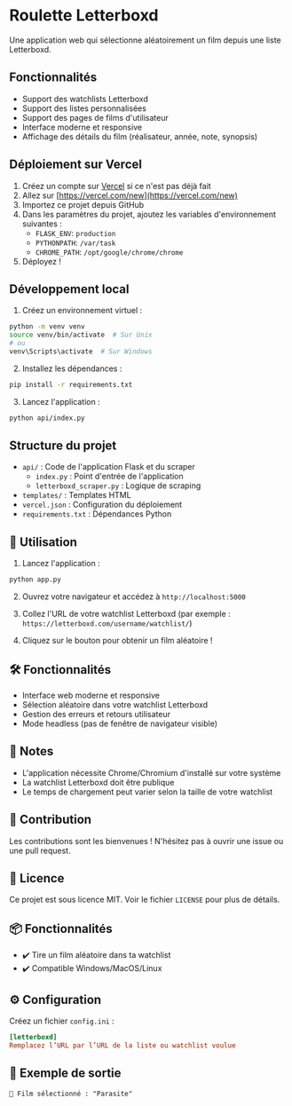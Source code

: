 # Roulette Letterboxd

Une application web qui sélectionne aléatoirement un film depuis une liste Letterboxd.

## Fonctionnalités

- Support des watchlists Letterboxd
- Support des listes personnalisées
- Support des pages de films d'utilisateur
- Interface moderne et responsive
- Affichage des détails du film (réalisateur, année, note, synopsis)

## Déploiement sur Vercel

1. Créez un compte sur [Vercel](https://vercel.com/signup) si ce n'est pas déjà fait
2. Allez sur [https://vercel.com/new](https://vercel.com/new)
3. Importez ce projet depuis GitHub
4. Dans les paramètres du projet, ajoutez les variables d'environnement suivantes :
   - `FLASK_ENV`: `production`
   - `PYTHONPATH`: `/var/task`
   - `CHROME_PATH`: `/opt/google/chrome/chrome`
5. Déployez !

## Développement local

1. Créez un environnement virtuel :
```bash
python -m venv venv
source venv/bin/activate  # Sur Unix
# ou
venv\Scripts\activate  # Sur Windows
```

2. Installez les dépendances :
```bash
pip install -r requirements.txt
```

3. Lancez l'application :
```bash
python api/index.py
```

## Structure du projet

- `api/` : Code de l'application Flask et du scraper
  - `index.py` : Point d'entrée de l'application
  - `letterboxd_scraper.py` : Logique de scraping
- `templates/` : Templates HTML
- `vercel.json` : Configuration du déploiement
- `requirements.txt` : Dépendances Python

## 🎯 Utilisation

1. Lancez l'application :
```bash
python app.py
```

2. Ouvrez votre navigateur et accédez à `http://localhost:5000`

3. Collez l'URL de votre watchlist Letterboxd (par exemple : `https://letterboxd.com/username/watchlist/`)

4. Cliquez sur le bouton pour obtenir un film aléatoire !

## 🛠 Fonctionnalités

- Interface web moderne et responsive
- Sélection aléatoire dans votre watchlist Letterboxd
- Gestion des erreurs et retours utilisateur
- Mode headless (pas de fenêtre de navigateur visible)

## 📝 Notes

- L'application nécessite Chrome/Chromium d'installé sur votre système
- La watchlist Letterboxd doit être publique
- Le temps de chargement peut varier selon la taille de votre watchlist

## 🤝 Contribution

Les contributions sont les bienvenues ! N'hésitez pas à ouvrir une issue ou une pull request.

## 📄 Licence

Ce projet est sous licence MIT. Voir le fichier `LICENSE` pour plus de détails.

## 📦 Fonctionnalités
- ✔️ Tire un film aléatoire dans ta watchlist
- ✔️ Compatible Windows/MacOS/Linux

## ⚙️ Configuration
Créez un fichier `config.ini` :
```ini
[letterboxd]
Remplacez l’URL par l’URL de la liste ou watchlist voulue
```

## 📸 Exemple de sortie
```
🎲 Film sélectionné : "Parasite"
```

